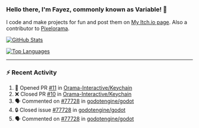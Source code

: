 ### Hello there, I'm Fayez, commonly known as Variable! 👋
I code and make projects for fun and post them on [My Itch.io page](https://variable-industries.itch.io/). Also a contributor to [Pixelorama](https://github.com/Orama-Interactive/Pixelorama).

[![GitHub Stats](https://github-readme-stats.vercel.app/api/?username=Variable-ind&show_icons=true&theme=merko)](https://github.com/anuraghazra/github-readme-stats)

[![Top Languages](https://github-readme-stats.vercel.app/api/top-langs/?username=Variable-ind&layout=compact&theme=merko)](https://github.com/anuraghazra/github-readme-stats)

---

### :zap: Recent Activity

<!--START_SECTION:activity-->
1. 💪 Opened PR [#11](https://github.com/Orama-Interactive/Keychain/pull/11) in [Orama-Interactive/Keychain](https://github.com/Orama-Interactive/Keychain)
2. ❌ Closed PR [#10](https://github.com/Orama-Interactive/Keychain/pull/10) in [Orama-Interactive/Keychain](https://github.com/Orama-Interactive/Keychain)
3. 🗣 Commented on [#77728](https://github.com/godotengine/godot/issues/77728) in [godotengine/godot](https://github.com/godotengine/godot)
4. 🔒 Closed issue [#77728](https://github.com/godotengine/godot/issues/77728) in [godotengine/godot](https://github.com/godotengine/godot)
5. 🗣 Commented on [#77728](https://github.com/godotengine/godot/issues/77728) in [godotengine/godot](https://github.com/godotengine/godot)
<!--END_SECTION:activity-->

<!--
**Variable-ind/Variable-ind** is a ✨ _special_ ✨ repository because its `README.md` (this file) appears on your GitHub profile.

Here are some ideas to get you started:
- 🌱 I’m currently studying at ...
- 🔭 I’m currently working on ...
- 👯 I’m looking to collaborate on ...
- 🤔 I’m looking for help with ...
- 💬 Ask me about ...
- 📫 How to reach me: ...
- ⚡ Fun fact: ...
-->
